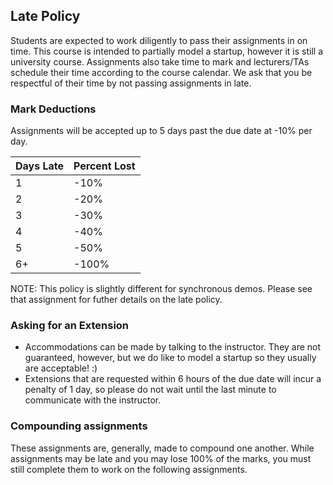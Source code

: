 Late Policy
---

Students are expected to work diligently to pass their assignments in on time. This course is intended to partially model a startup, however it is still a university course. Assignments also take time to mark and lecturers/TAs schedule their time according to the course calendar. We ask that you be respectful of their time by not passing assignments in late.

### Mark Deductions

Assignments will be accepted up to 5 days past the due date at -10% per day.

| Days Late | Percent Lost |
| --- | --- |
| 1 | -10% |
| 2 | -20% |
| 3 | -30% |
| 4 | -40% |
| 5 | -50% |
| 6+ | -100% |

NOTE: This policy is slightly different for synchronous demos. Please see that assignment for futher details on the late policy.

### Asking for an Extension

- Accommodations can be made by talking to the instructor. They are not guaranteed, however, but we do like to model a startup so they usually are acceptable! :)
- Extensions that are requested within 6 hours of the due date will incur a penalty of 1 day, so please do not wait until the last minute to communicate with the instructor.

### Compounding assignments

These assignments are, generally, made to compound one another. While assignments may be late and you may lose 100% of the marks, you must still complete them to work on the following assignments.
